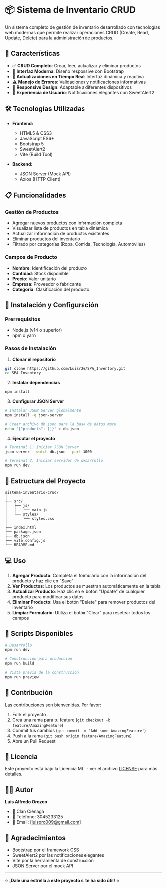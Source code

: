# 📦 Sistema de Inventario CRUD

Un sistema completo de gestión de inventario desarrollado con tecnologías web modernas que permite realizar operaciones CRUD (Create, Read, Update, Delete) para la administración de productos.

## 🚀 Características

- ✅ **CRUD Completo**: Crear, leer, actualizar y eliminar productos
- 🎨 **Interfaz Moderna**: Diseño responsive con Bootstrap
- 🔄 **Actualizaciones en Tiempo Real**: Interfaz dinámica y reactiva
- ⚠️ **Manejo de Errores**: Validaciones y notificaciones informativas
- 📱 **Responsive Design**: Adaptable a diferentes dispositivos
- 🎯 **Experiencia de Usuario**: Notificaciones elegantes con SweetAlert2

## 🛠️ Tecnologías Utilizadas

- **Frontend:**
  - HTML5 & CSS3
  - JavaScript ES6+
  - Bootstrap 5
  - SweetAlert2
  - Vite (Build Tool)

- **Backend:**
  - JSON Server (Mock API)
  - Axios (HTTP Client)

## 📋 Funcionalidades

### Gestión de Productos
- Agregar nuevos productos con información completa
- Visualizar lista de productos en tabla dinámica
- Actualizar información de productos existentes
- Eliminar productos del inventario
- Filtrado por categorías (Ropa, Comida, Tecnología, Automóviles)

### Campos de Producto
- **Nombre**: Identificación del producto
- **Cantidad**: Stock disponible
- **Precio**: Valor unitario
- **Empresa**: Proveedor o fabricante
- **Categoría**: Clasificación del producto

## 🚀 Instalación y Configuración

### Prerrequisitos
- Node.js (v14 o superior)
- npm o yarn

### Pasos de Instalación

1. **Clonar el repositorio**
```bash
git clone https://github.com/Luisr26/SPA_Inventory.git
cd SPA_Inventory
```

2. **Instalar dependencias**
```bash
npm install
```

3. **Configurar JSON Server**
```bash
# Instalar JSON Server globalmente
npm install -g json-server

# Crear archivo db.json para la base de datos mock
echo '{"products": []}' > db.json
```

4. **Ejecutar el proyecto**
```bash
# Terminal 1: Iniciar JSON Server
json-server --watch db.json --port 3000

# Terminal 2: Iniciar servidor de desarrollo
npm run dev
```

## 📁 Estructura del Proyecto

```
sistema-inventario-crud/
│
├── src/
│   ├── js/
│   │   └── main.js
│   └── styles/
│       └── styles.css
│
├── index.html
├── package.json
├── db.json
├── vite.config.js
└── README.md
```

## 💻 Uso

1. **Agregar Producto**: Completa el formulario con la información del producto y haz clic en "Save"
2. **Ver Productos**: Los productos se muestran automáticamente en la tabla
3. **Actualizar Producto**: Haz clic en el botón "Update" de cualquier producto para modificar sus datos
4. **Eliminar Producto**: Usa el botón "Delete" para remover productos del inventario
5. **Limpiar Formulario**: Utiliza el botón "Clear" para resetear todos los campos

## 🔧 Scripts Disponibles

```bash
# Desarrollo
npm run dev

# Construcción para producción
npm run build

# Vista previa de la construcción
npm run preview
```

## 🤝 Contribución

Las contribuciones son bienvenidas. Por favor:

1. Fork el proyecto
2. Crea una rama para tu feature (`git checkout -b feature/AmazingFeature`)
3. Commit tus cambios (`git commit -m 'Add some AmazingFeature'`)
4. Push a la rama (`git push origin feature/AmazingFeature`)
5. Abre un Pull Request

## 📝 Licencia

Este proyecto está bajo la Licencia MIT - ver el archivo [LICENSE](LICENSE) para más detalles.

## 👨‍💻 Autor

**Luis Alfredo Orozco**
- 🏢 Clan Ciénaga
- 📱 Teléfono: 3045233125
- 📧 Email: [luisoro009@gmail.com]

## 🙏 Agradecimientos

- Bootstrap por el framework CSS
- SweetAlert2 por las notificaciones elegantes
- Vite por la herramienta de construcción
- JSON Server por el mock API

---

⭐ **¡Dale una estrella a este proyecto si te ha sido útil!** ⭐